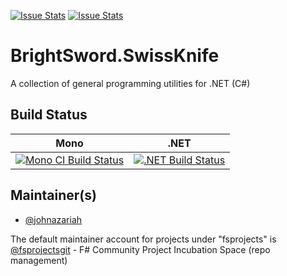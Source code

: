 [![Issue Stats](http://issuestats.com/github/johnazariah/brightsword-swissknife/badge/issue)](http://issuestats.com/github/johnazariah/brightsword-swissknife)
[![Issue Stats](http://issuestats.com/github/johnazariah/brightsword-swissknife/badge/pr)](http://issuestats.com/github/johnazariah/brightsword-swissknife)

# BrightSword.SwissKnife

A collection of general programming utilities for .NET (C#)

## Build Status

Mono | .NET
---- | ----
[![Mono CI Build Status](https://img.shields.io/travis/johnazariah/brightsword-swissknife/master.svg)](https://travis-ci.org/johnazariah/brightsword-swissknife) | [![.NET Build Status](https://img.shields.io/appveyor/ci/johnazariah/brightsword-swissknife/master.svg)](https://ci.appveyor.com/project/johnazariah/brightsword-swissknife)

## Maintainer(s)

- [@johnazariah](https://github.com/johnazariah)

The default maintainer account for projects under "fsprojects" is [@fsprojectsgit](https://github.com/fsprojectsgit) - F# Community Project Incubation Space (repo management)
